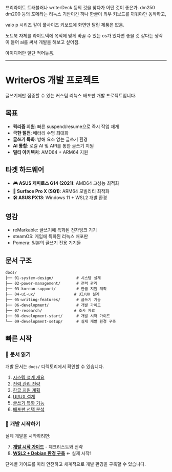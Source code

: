 프리라이트 트래블러나 writerDeck 등의 것을 찾다가 어떤 것이 좋은가.
dm250 dm200 등의 포메라는 리눅스 기반이긴 하나 한글이 외부 키보드를 끼워야만 동작하고,

vaio p 시리즈 같이 풀사이즈 키보드에 화면만 달린 제품은 없음.

노트북 자체를 라이트덱에 목적에 맞게 바꿀 수 있는 os가 있다면 좋을 것 같다는 생각이 들어 ai를 써서 개발을 해보고 싶어짐.

아이디어만 일단 적어놓음.

---

# WriterOS 개발 프로젝트

글쓰기에만 집중할 수 있는 커스텀 리눅스 배포판 개발 프로젝트입니다.

## 목표

- **퀵리줌 지원**: 빠른 suspend/resume으로 즉시 작업 재개
- **극한 절전**: 배터리 수명 최대화
- **글쓰기 특화**: 방해 요소 없는 글쓰기 환경
- **AI 통합**: 로컬 AI 및 API를 통한 글쓰기 지원
- **멀티 아키텍처**: AMD64 + ARM64 지원

## 타겟 하드웨어

- **🎮 ASUS 제피로스 G14 (2021)**: AMD64 고성능 최적화
- **📱 Surface Pro X (SQ1)**: ARM64 모빌리티 최적화
- **🛠️ ASUS PX13**: Windows 11 + WSL2 개발 환경

## 영감

- reMarkable: 글쓰기에 특화된 전자잉크 기기
- steamOS: 게임에 특화된 리눅스 배포판
- Pomera: 일본의 글쓰기 전용 기기들

## 문서 구조

```
docs/
├── 01-system-design/          # 시스템 설계
├── 02-power-management/       # 전력 관리
├── 03-korean-support/         # 한글 지원 계획
├── 04-ui-ux/                 # UI/UX 설계
├── 05-writing-features/       # 글쓰기 기능
├── 06-development/            # 개발 가이드
├── 07-research/              # 조사 자료
├── 08-development-start/      # 개발 시작 가이드
└── 09-development-setup/      # 실제 개발 환경 구축
```

## 빠른 시작

### 📖 문서 읽기
개발 문서는 `docs/` 디렉토리에서 확인할 수 있습니다.

1. [시스템 설계 개요](docs/01-system-design/README.md)
2. [전력 관리 전략](docs/02-power-management/README.md)
3. [한글 지원 계획](docs/03-korean-support/README.md)
4. [UI/UX 설계](docs/04-ui-ux/README.md)
5. [글쓰기 특화 기능](docs/05-writing-features/README.md)
6. [배포판 선택 분석](docs/07-research/distro-comparison.md)

### 🚀 개발 시작하기
실제 개발을 시작하려면:

7. **[개발 시작 가이드](docs/08-development-start/README.md)** - 체크리스트와 전략
8. **[WSL2 + Debian 환경 구축](docs/09-development-setup/01-wsl2-setup.md)** ← 실제 시작!

단계별 가이드를 따라 안전하고 체계적으로 개발 환경을 구축할 수 있습니다.
